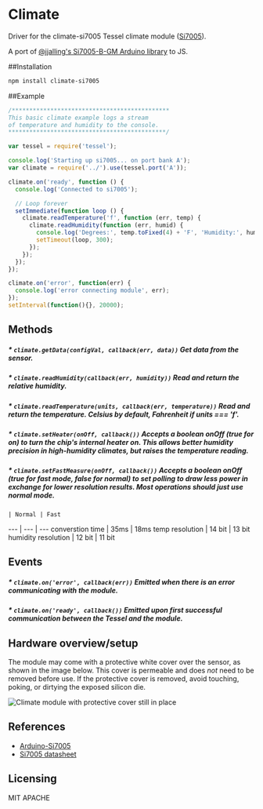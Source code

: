 # Climate

Driver for the climate-si7005 Tessel climate module ([Si7005](http://www.silabs.com/Support%20Documents/TechnicalDocs/Si7005.pdf)).

A port of [@jjalling's Si7005-B-GM Arduino library](https://github.com/jjalling/Arduino-Si7005) to JS.

##Installation
```sh
npm install climate-si7005
```
##Example
```js
/*********************************************
This basic climate example logs a stream
of temperature and humidity to the console.
*********************************************/

var tessel = require('tessel');

console.log('Starting up si7005... on port bank A');
var climate = require('../').use(tessel.port('A'));

climate.on('ready', function () {
  console.log('Connected to si7005');

  // Loop forever
  setImmediate(function loop () {
    climate.readTemperature('f', function (err, temp) {
      climate.readHumidity(function (err, humid) {
        console.log('Degrees:', temp.toFixed(4) + 'F', 'Humidity:', humid.toFixed(4) + '%RH');
        setTimeout(loop, 300);
      });
    });
  });
});

climate.on('error', function(err) {
  console.log('error connecting module', err);
});
setInterval(function(){}, 20000);
```

## Methods

##### * `climate.getData(configVal, callback(err, data))` Get data from the sensor.

##### * `climate.readHumidity(callback(err, humidity))` Read and return the relative humidity.

##### * `climate.readTemperature(units, callback(err, temperature))` Read and return the temperature. Celsius by default, Fahrenheit if units === 'f'.

##### * `climate.setHeater(onOff, callback())` Accepts a boolean onOff (true for on) to turn the chip's internal heater on. This allows better humidity precision in high-humidity climates, but raises the temperature reading.

##### * `climate.setFastMeasure(onOff, callback())` Accepts a boolean onOff (true for fast mode, false for normal) to set polling to draw less power in exchange for lower resolution results. Most operations should just use normal mode.

    | Normal | Fast
--- | --- | ---
converstion time | 35ms | 18ms
temp resolution | 14 bit | 13 bit
humidity resolution | 12 bit | 11 bit

## Events

##### * `climate.on('error', callback(err))` Emitted when there is an error communicating with the module.

##### * `climate.on('ready', callback())` Emitted upon first successful communication between the Tessel and the module.

## Hardware overview/setup

The module may come with a protective white cover over the sensor, as shown in the image below. This cover is permeable and does *not* need to be removed before use. If the protective cover is removed, avoid touching, poking, or dirtying the exposed silicon die.

![Climate module with protective cover still in place](https://s3.amazonaws.com/technicalmachine-assets/doc+pictures/protective-cover.jpg)

## References

* [Arduino-Si7005](https://github.com/jjalling/Arduino-Si7005)
* [Si7005 datasheet](http://www.silabs.com/Support%20Documents/TechnicalDocs/Si7005.pdf)

## Licensing

MIT
APACHE

